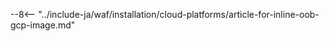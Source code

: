 [link-launch-instance]:     https://cloud.google.com/deep-learning-vm/docs/quickstart-marketplace

[img-ssh-key-generation]:       ../../images/installation-gcp/common/ssh-key-generation.png
[versioning-policy]:            ../../updating-migrating/versioning-policy.md#version-list
[img-wl-console-users]:         ../../images/check-user-no-2fa.png
[img-create-wallarm-node]:      ../../images/user-guides/nodes/create-cloud-node.png
[deployment-platform-docs]:     ../../installation/supported-deployment-options.md
[node-token]:                   ../../quickstart.md#deploy-the-wallarm-filtering-node
[api-token]:                    ../../user-guides/settings/api-tokens.md
[wallarm-token-types]:          ../../user-guides/nodes/nodes.md#api-and-node-tokens-for-node-creation
[platform]:                     ../../installation/supported-deployment-options.md
[ptrav-attack-docs]:            ../../attacks-vulns-list.md#path-traversal
[attacks-in-ui-image]:          ../../images/admin-guides/test-attacks-quickstart.png
[wallarm-nginx-directives]:     ../../admin-en/configure-parameters-en.md
[autoscaling-docs]:             ../../admin-en/installation-guides/google-cloud/autoscaling-overview.md
[real-ip-docs]:                 ../../admin-en/using-proxy-or-balancer-en.md
[allocate-memory-docs]:         ../../admin-en/configuration-guides/allocate-resources-for-node.md
[limiting-request-processing]:  ../../user-guides/rules/configure-overlimit-res-detection.md
[logs-docs]:                    ../../admin-en/configure-logging.md
[oob-advantages-limitations]:   ../oob/overview.md#advantages-and-limitations
[wallarm-mode]:                 ../../admin-en/configure-wallarm-mode.md
[oob-docs]:                     ../oob/overview.md
[wallarm-api-via-proxy]:        ../../admin-en/configuration-guides/access-to-wallarm-api-via-proxy.md
[web-server-mirroring-examples]:../oob/web-server-mirroring/overview.md#examples-of-web-server-configuration-for-traffic-mirroring
[img-grouped-nodes]:            ../../images/user-guides/nodes/grouped-nodes.png

--8<-- "../include-ja/waf/installation/cloud-platforms/article-for-inline-oob-gcp-image.md"